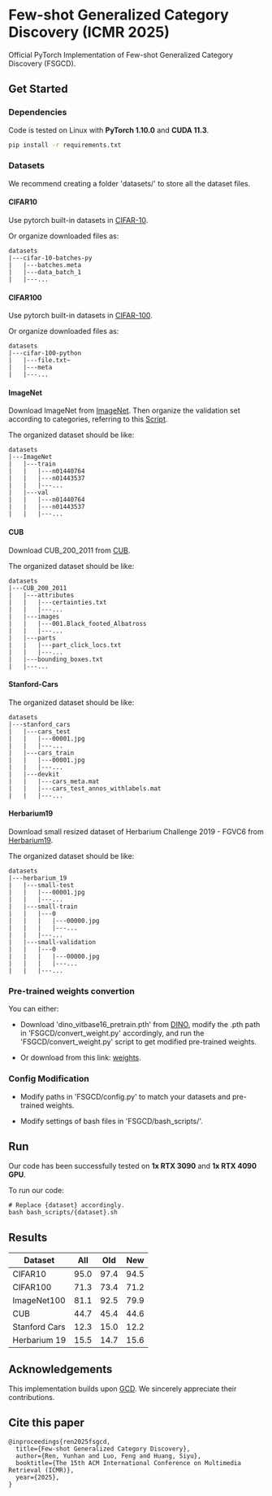 # Few-shot Generalized Category Discovery (ICMR 2025)
Official PyTorch Implementation of Few-shot Generalized Category Discovery (FSGCD).

## Get Started
### Dependencies
Code is tested on Linux with **PyTorch 1.10.0** and **CUDA 11.3**.

```bash
pip install -r requirements.txt
```

### Datasets
We recommend creating a folder 'datasets/' to store all the dataset files.

#### CIFAR10

Use pytorch built-in datasets in [CIFAR-10](https://pytorch.org/vision/stable/generated/torchvision.datasets.CIFAR10.html#torchvision.datasets.CIFAR10).

Or organize downloaded files as:
```
datasets
|---cifar-10-batches-py
|   |---batches.meta
|   |---data_batch_1
|   |---...
```

#### CIFAR100

Use pytorch built-in datasets in [CIFAR-100](https://pytorch.org/vision/stable/generated/torchvision.datasets.CIFAR100.html#torchvision.datasets.CIFAR100).

Or organize downloaded files as:
```
datasets
|---cifar-100-python
|   |---file.txt~
|   |---meta
|   |---...
```


#### ImageNet

Download ImageNet from [ImageNet](https://image-net.org/download.php). Then organize the validation set according to categories, referring to this [Script](https://raw.githubusercontent.com/soumith/imagenetloader.torch/master/valprep.sh).

The organized dataset should be like:
```
datasets
|---ImageNet
|   |---train
|   |   |---n01440764
|   |   |---n01443537
|   |   |---...
|   |---val
|   |   |---n01440764
|   |   |---n01443537
|   |   |---...
```


#### CUB
Download CUB_200_2011 from [CUB](https://www.vision.caltech.edu/datasets/cub_200_2011/).

The organized dataset should be like:
```
datasets
|---CUB_200_2011
|   |---attributes
|   |   |---certainties.txt
|   |   |---...
|   |---images
|   |   |---001.Black_footed_Albatross
|   |   |---...
|   |---parts
|   |   |---part_click_locs.txt
|   |   |---...
|   |---bounding_boxes.txt
|   |---...
```

#### Stanford-Cars
The organized dataset should be like:
```
datasets
|---stanford_cars
|   |---cars_test
|   |   |---00001.jpg
|   |   |---...
|   |---cars_train
|   |   |---00001.jpg
|   |   |---...
|   |---devkit
|   |   |---cars_meta.mat
|   |   |---cars_test_annos_withlabels.mat
|   |   |---...
```

#### Herbarium19
Download small resized dataset of Herbarium Challenge 2019 - FGVC6 from [Herbarium19](https://www.kaggle.com/c/herbarium-2019-fgvc6).

The organized dataset should be like:
```
datasets
|---herbarium_19
|   |---small-test
|   |   |---00001.jpg
|   |   |---...
|   |---small-train
|   |   |---0
|   |   |   |---00000.jpg
|   |   |   |---...
|   |   |---...
|   |---small-validation
|   |   |---0
|   |   |   |---00000.jpg
|   |   |   |---...
|   |   |---...
```

### Pre-trained weights convertion
You can either:

* Download 'dino_vitbase16_pretrain.pth' from [DINO](https://github.com/facebookresearch/dino?tab=readme-ov-file), modify the .pth path in 'FSGCD/convert_weight.py' accordingly, and run the 'FSGCD/convert_weight.py' script to get modified pre-trained weights.

* Or download from this link: [weights](https://pan.baidu.com/s/1y0nQgASUDkNMQfZ2ZaNZFQ?pwd=sygz).


### Config Modification
* Modify paths in 'FSGCD/config.py' to match your datasets and pre-trained weights.

* Modify settings of bash files in 'FSGCD/bash_scripts/'.



## Run
Our code has been successfully tested on **1x RTX 3090** and **1x RTX 4090 GPU**.

To run our code:
```
# Replace {dataset} accordingly.
bash bash_scripts/{dataset}.sh
```

## Results
| **Dataset**       | **All** | **Old** | **New** |
|---------------|------------|---------------|-----------|
| CIFAR10 | 95.0 | 97.4 | 94.5 |
| CIFAR100 | 71.3 | 73.4 | 71.2 |
| ImageNet100 | 81.1 | 92.5 | 79.9 |
| CUB | 44.7 | 45.4 | 44.6 |
| Stanford Cars | 12.3 | 15.0 | 12.2 |
| Herbarium 19 | 15.5 | 14.7 | 15.6 |


## Acknowledgements
This implementation builds upon [GCD](https://github.com/sgvaze/generalized-category-discovery). We sincerely appreciate their contributions.

## Cite this paper
```
@inproceedings{ren2025fsgcd,
  title={Few-shot Generalized Category Discovery},
  author={Ren, Yunhan and Luo, Feng and Huang, Siyu},
  booktitle={The 15th ACM International Conference on Multimedia Retrieval (ICMR)},
  year={2025},
}
```